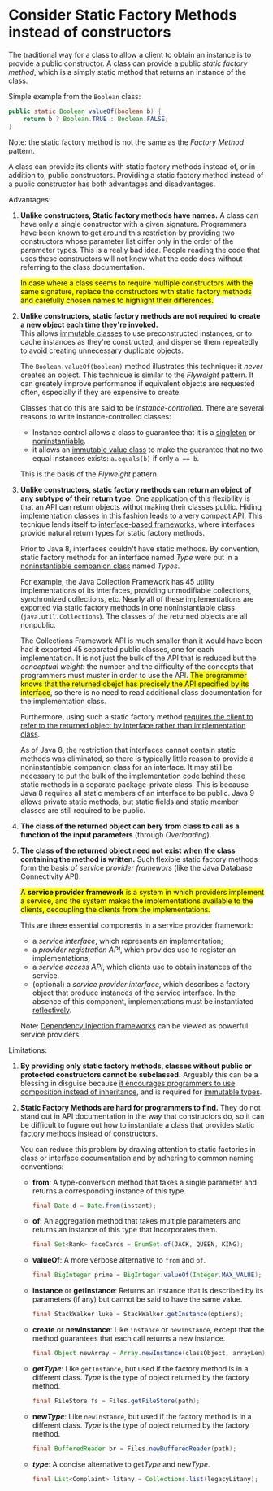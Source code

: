 # Consider Static Factory Methods instead of constructors

The traditional way for a class to allow a client to obtain an instance is to provide a public constructor. A class can provide a public _static factory method_, which is a simply static method that returns an instance of the class.

Simple example from the ```Boolean``` class:

```java
public static Boolean valueOf(boolean b) {
    return b ? Boolean.TRUE : Boolean.FALSE;
}
```

Note: the static factory method is not the same as the _Factory Method_ pattern.

A class can provide its clients with static factory methods instead of, or in addition to, public constructors. Providing a static factory method instead of a public constructor has both advantages and disadvantages.

Advantages:

1. **Unlike constructors, Static factory methods have names.**
   A class can have only a single constructor with a given signature. Programmers have been known to get around this restriction by providing two constructors whose parameter list differ only in the order of the parameter types. This is a really bad idea. People reading the code that uses these constructors will not know what the code does without referring to the class documentation.

   <mark>In case where a class seems to require multiple constructors with the same signature, replace the constructors with static factory methods and carefully chosen names to highlight their differences.<mark>

2. **Unlike constructors, static factory methods are not required to create a new object each time they're invoked.**  
   This allows [immutable classes](../4_Cleasses_and_Interfaces/17_minimize_mutability.md) to use preconstructed instances, or to cache instances as they're constructed, and dispense them repeatedly to avoid creating unnecessary duplicate objects.

   The ```Boolean.valueOf(boolean)``` method illustrates this technique: it _never_ creates an object. This technique is similar to the _Flyweight_ pattern. It can greately improve performance if equivalent objects are requested often, especially if they are expensive to create.

   Classes that do this are said to be _instance-controlled_. There are several reasons to write instance-controlled classes:
   * Instance control allows a class to guarantee that it is a [singleton](./03_singleton.md) or [noninstantiable](./04_noninstantiability.md).
   * it allows an [immutable value class](../04_Cleasses_and_Interfaces/17_minimize_mutability.md) to make the guarantee that no two equal instances exists: ```a.equals(b)``` if only ```a == b```.

   This is the basis of the _Flyweight_ pattern.

3. **Unlike constructors, static factory methods can return an object of any subtype of their return type.**
   One application of this flexibility is that an API can return objects withot making their classes public. Hiding implementation classes in this fashion leads to a very compact API. This tecnique lends itself to [interface-based frameworks](../20_prefer_interfaces_to_abstract_classes.md), where interfaces provide natural return types for static factory methods.

   Prior to Java 8, interfaces couldn't have static methods. By convention, static factory methods for an interface named _Type_ were put in a [noninstantiable companion class](./04_noninstantiability.md) named _Types_.

   For example, the Java Collection Framework has 45 utility implementations of its interfaces, providing unmodifiable collections, synchronized collections, etc. Nearly all of these implementations are exported via static factory methods in one noninstantiable class (```java.util.Collections```). The classes of the returned objects are all nonpublic.

   The Collections Framework API is much smaller than it would have been had it exported 45 separated public classes, one for each implementation. It is not just the bulk of the API that is reduced but the _conceptual weight_: the number and the difficulty of the concepts that programmers must muster in order to use the API. <mark>The programmer knows that the returned obejct has precisely the API specified by its interface</mark>, so there is no need to read additional class documentation for the implementation class.

   Furthermore, using such a static factory method [requires the client to refer to the returned object by interface rather than implementation class](../09_General_Programming/64_refer_to_objects_by_their_interfaces.md).

   As of Java 8, the restriction that interfaces cannot contain static methods was eliminated, so there is typically little reason to provide a noninstantiable companion class for an interface. It may still be necessary to put the bulk of the implementation code behind these static methods in a separate package-private class. This is because Java 8 requires all static members of an interface to be public. Java 9 allows private static methods, but static fields and static member classes are still required to be public.

4. **The class of the returned object can bery from class to call as a function of the input parameters** (through _Overloading_).

5. **The class of the returned object need not exist when the class containing the method is written.**
   Such flexible static factory methods form the basis of _service provider framewors_ (like the Java Database Connectivity API).

   <mark>A **service provider framework** is a system in which providers implement a service, and the system makes the implementations available to the clients, decoupling the clients from the implementations.<mark>

   This are three essential components in a service provider framework:

   * a _service interface_, which represents an implementation;
   * a _provider registration API_, which provides use to register an implementations;
   * a _service access API_, which clients use to obtain instances of the service.
   * (optional) a _service provider interface_, which describes a factory object that produce instances of the service interface. In the absence of this component, implementations must be instantiated [reflectively](../09_General_Programming/65_prefer_interfaces_to_reflection.md).

   Note: [Dependency Injection frameworks](./05_prefer_dependency_injection_to_handwiring_resources.md) can be viewed as powerful service providers.

Limitations:

1. **By providing only static factory methods, classes without public or protected constructors cannot be subclassed.**
   Arguably this can be a blessing in disguise because [it encourages programmers to use composition instead of inheritance](../04_Classes_and_Interfaces/18_favor_composition_over_inheritance), and is required for [immutable types](../04_Cleasses_and_Interfaces/17_minimize_mutability.md).

2. **Static Factory Methods are hard for programmers to find.**
   They do not stand out in API documentation in the way that constructors do, so it can be difficult to fugure out how to instantiate a class that provides static factory methods instead of constructors.

   You can reduce this problem by drawing attention to static factories in class or interface documentation and by adhering to common naming conventions:

   * **from**: A type-conversion method that takes a single parameter and returns a corresponding instance of this type.

     ```java
     final Date d = Date.from(instant);
     ```

   * **of**: An aggregation method that takes multiple parameters and returns an instance of this type that incorporates them.

     ```java
     final Set<Rank> faceCards = EnumSet.of(JACK, QUEEN, KING);
     ```

   * **valueOf**: A more verbose alternative to ```from``` and ```of```.

     ```java
     final BigInteger prime = BigInteger.valueOf(Integer.MAX_VALUE);
     ```

   * **instance** or **getInstance**: Returns an instance that is described by its parameters (if any) but cannot be said to have the same value.

      ```java
      final StackWalker luke = StackWalker.getInstance(options);
      ```

   * **create** or **newInstance**: Like ```instance``` or ```newInstance```, except that the method guarantees that each call returns a new instance.

     ```java
     final Object newArray = Array.newInstance(classObject, arrayLen);
     ```

   * **get*Type***: Like ```getInstance```, but used if the factory method is in a different class. _Type_ is the type of object returned by the factory method.

     ```java
     final FileStore fs = Files.getFileStore(path);
     ```

   * **new*Type***: Like ```newInstance```, but used if the factory method is in a different class. _Type_ is the type of object returned by the factory method.

     ```java
     final BufferedReader br = Files.newBufferedReader(path);
     ```

   * ***type***: A concise alternative to get*Type* and new*Type*.

     ```java
     final List<Complaint> litany = Collections.list(legacyLitany);
     ```
